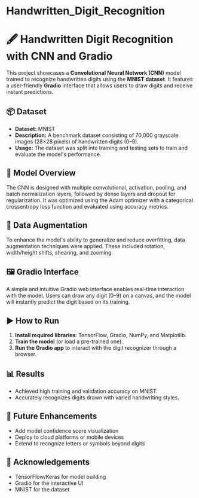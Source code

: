 # Handwritten_Digit_Recognition

# 🖋️ Handwritten Digit Recognition with CNN and Gradio

This project showcases a **Convolutional Neural Network (CNN)** model trained to recognize handwritten digits using the **MNIST dataset**. It features a user-friendly **Gradio** interface that allows users to draw digits and receive instant predictions.

## 📦 Dataset

- **Dataset:** MNIST  
- **Description:** A benchmark dataset consisting of 70,000 grayscale images (28×28 pixels) of handwritten digits (0–9).  
- **Usage:** The dataset was split into training and testing sets to train and evaluate the model's performance.

## 🧠 Model Overview

The CNN is designed with multiple convolutional, activation, pooling, and batch normalization layers, followed by dense layers and dropout for regularization. It was optimized using the Adam optimizer with a categorical crossentropy loss function and evaluated using accuracy metrics.

## 🔄 Data Augmentation

To enhance the model's ability to generalize and reduce overfitting, data augmentation techniques were applied. These included rotation, width/height shifts, shearing, and zooming.

## 🖼️ Gradio Interface

A simple and intuitive Gradio web interface enables real-time interaction with the model. Users can draw any digit (0–9) on a canvas, and the model will instantly predict the digit based on its training.

## ▶️ How to Run

1. **Install required libraries**: TensorFlow, Gradio, NumPy, and Matplotlib.
2. **Train the model** (or load a pre-trained one).
3. **Run the Gradio app** to interact with the digit recognizer through a browser.

## 📊 Results

- Achieved high training and validation accuracy on MNIST.
- Accurately recognizes digits drawn with varied handwriting styles.

## 🚀 Future Enhancements

- Add model confidence score visualization
- Deploy to cloud platforms or mobile devices
- Extend to recognize letters or symbols beyond digits

## 🤝 Acknowledgements

- TensorFlow/Keras for model building  
- Gradio for the interactive UI  
- MNIST for the dataset
